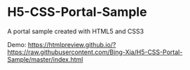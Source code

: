 # H5-CSS-Portal-Sample
A portal sample created with HTML5 and CSS3

Demo: https://htmlpreview.github.io/?https://raw.githubusercontent.com/Bing-Xia/H5-CSS-Portal-Sample/master/index.html
